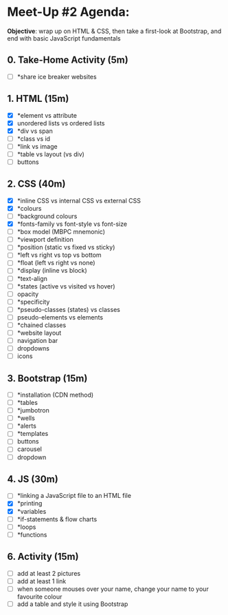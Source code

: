 # Meet-Up #2 Agenda:

**Objective**: wrap up on HTML & CSS, then take a first-look at Bootstrap, and end with basic JavaScript fundamentals

## 0. Take-Home Activity (5m)
- [ ] *share ice breaker websites

## 1. HTML (15m)
- [x] *element vs attribute
- [x] unordered lists vs ordered lists
- [x] *div vs span
- [ ] *class vs id
- [ ] *link vs image
- [ ] *table vs layout (vs div)
- [ ] buttons

## 2. CSS (40m)
- [x] *inline CSS vs internal CSS vs external CSS
- [x] *colours
- [ ] *background colours
- [x] *fonts-family vs font-style vs font-size
- [ ] *box model (MBPC mnemonic)
- [ ] *viewport definition
- [ ] *position (static vs fixed vs sticky)
- [ ] *left vs right vs top vs bottom
- [ ] *float (left vs right vs none)
- [ ] *display (inline vs block)
- [ ] *text-align 
- [ ] *states (active vs visited vs hover)
- [ ] opacity
- [ ] *specificity
- [ ] *pseudo-classes (states) vs classes
- [ ] pseudo-elements vs elements
- [ ] *chained classes
- [ ] *website layout
- [ ] navigation bar
- [ ] dropdowns
- [ ] icons

## 3. Bootstrap (15m)
- [ ] *installation (CDN method)
- [ ] *tables
- [ ] *jumbotron
- [ ] *wells
- [ ] *alerts
- [ ] *templates
- [ ] buttons
- [ ] carousel
- [ ] dropdown

## 4. JS (30m)
- [ ] *linking a JavaScript file to an HTML file
- [x] *printing
- [x] *variables
- [ ] *if-statements & flow charts
- [ ] *loops
- [ ] *functions

## 6. Activity (15m)
- [ ] add at least 2 pictures
- [ ] add at least 1 link
- [ ] when someone mouses over your name, change your name to your favourite colour
- [ ] add a table and style it using Bootstrap
